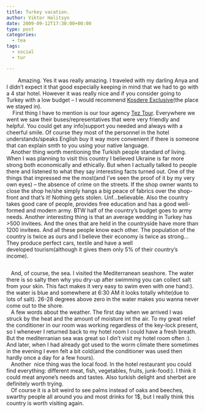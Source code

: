 ```yaml
---
title: Turkey vacation.
author: Viktor Halitsyn
date: 2009-09-12T17:30:00+00:00
type: post
categories:
  - tea
tags:
  - social
  - tur

---
```

<div style="clear: both; text-align: center;">
</div>

<div style="clear: both; text-align: center;">
  <a href="" style="clear: left; float: left; margin-bottom: 1em; margin-right: 1em;"><img border="0" src="" /></a>
</div>

&nbsp;&nbsp; &nbsp;Amazing. Yes it was really amazing. I&nbsp;traveled&nbsp;with my darling Anya and I didn&#8217;t expect it that good especially keeping in mind that we had to go with a 4 star hotel. However it was really nice and if you consider going to Turkey with a low budget &#8211; I would recommend&nbsp;[Kosdere Exclusive][1](the place we stayed in).  
&nbsp;&nbsp; &nbsp;First thing I have to mention is our tour agency&nbsp;[Tez Tour][2]. Everywhere we went we saw their&nbsp;buses/representatives that were very friendly and helpful. You could get any info|support you needed and always with a cheerful smile. Of course they most of the personnel in the hotel understands/speaks&nbsp;English buy it way more convenient if there is someone that can explain smth to you using your native language.  
&nbsp;&nbsp;&nbsp;Another thing worth mentioning the Turkish people standard of living. When I was planning to visit this country I believed Ukraine is far more strong both economically and ethically. But when I actually talked to people there and listened to what they say interesting facts turned out. One of the things that impressed me the most(and I&#8217;ve seen the proof of it by my very own eyes) &#8211; the&nbsp;absence&nbsp;of crime on the streets. If the shop owner wants to close the shop he/she simply hangs a big peace of fabrics over the shop-front and that&#8217;s it! Nothing gets stolen. Unf&#8230;believable. Also the country takes good care of people, provides free education and has a good well-formed and modern army. BTW half of the country&#8217;s budget goes to army needs. Another interesting thing is that an average wedding in Turkey has >500 invitees. And the ones that are held in the&nbsp;countryside have more than 1200 invitees. And all these people know each other.&nbsp;The population of the country is twice as ours and I believe their economy is twice as strong&#8230; They produce perfect cars, textile and have a well developed&nbsp;tourism(although it gives them only 5% of their country&#8217;s income). 

<div style="clear: both; text-align: center;">
  <a href="" style="clear: left; float: left; margin-bottom: 1em; margin-right: 1em;"><img border="0" src="" /></a>
</div>

&nbsp;&nbsp; And, of course, the sea. I visited the&nbsp;Mediterranean seashore. The water there is so salty then why you dry-up&nbsp;after swimming you can collect salt from your skin. This fact makes it very easy to swim even with one hand:). the water is blue and somewhere at 6:30 AM it looks totally white(due to lots of salt). 26-28 degrees above zero in the water makes you wanna never come out to the shore.  
&nbsp;&nbsp; A few words about the weather.&nbsp;The first day when we arrived I was struck by the heat and the amount of moisture int the air. To my great relief the conditioner in our room was working regardless of the key-lock present, so I whenever I returned back to my hotel room I could have a fresh breath. But the mediterranian sea was great so I din&#8217;t visit my hotel room often :). And later, when I had already got used to the worm climate there sometimes in the evening I even felt a bit cold(and the conditioner was used then hardly once a day for a few hours).  
&nbsp;&nbsp; Another &nbsp;nice thing was the local food. In the hotel restaurant you could find everything: different meat, fish, vegetables, fruits, junk-food:). I think it could meat anyone&#8217;s needs and tastes. Also turkish delight and sherbet are definitely worth trying.  
&nbsp;&nbsp; Of course it is a bit&nbsp;weird to see palms instead of oaks and beeches, swarthy people all around you and most drinks for 1$, but I really think this country is worth visiting again.

 [1]: http://www.kosdere.com/
 [2]: http://www.teztour.com/